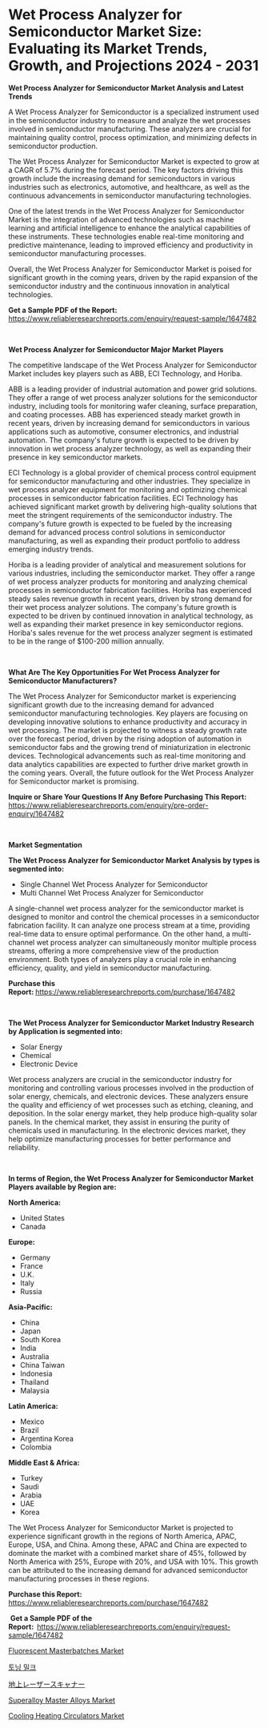 <p><h1>Wet Process Analyzer for Semiconductor Market Size: Evaluating its Market Trends, Growth, and Projections 2024 - 2031</h1></p><p><strong>Wet Process Analyzer for Semiconductor Market Analysis and Latest Trends</strong></p>
<p><p>A Wet Process Analyzer for Semiconductor is a specialized instrument used in the semiconductor industry to measure and analyze the wet processes involved in semiconductor manufacturing. These analyzers are crucial for maintaining quality control, process optimization, and minimizing defects in semiconductor production.</p><p>The Wet Process Analyzer for Semiconductor Market is expected to grow at a CAGR of 5.7% during the forecast period. The key factors driving this growth include the increasing demand for semiconductors in various industries such as electronics, automotive, and healthcare, as well as the continuous advancements in semiconductor manufacturing technologies.</p><p>One of the latest trends in the Wet Process Analyzer for Semiconductor Market is the integration of advanced technologies such as machine learning and artificial intelligence to enhance the analytical capabilities of these instruments. These technologies enable real-time monitoring and predictive maintenance, leading to improved efficiency and productivity in semiconductor manufacturing processes.</p><p>Overall, the Wet Process Analyzer for Semiconductor Market is poised for significant growth in the coming years, driven by the rapid expansion of the semiconductor industry and the continuous innovation in analytical technologies.</p></p>
<p><strong>Get a Sample PDF of the Report:&nbsp;</strong> <a href="https://www.reliableresearchreports.com/enquiry/request-sample/1647482">https://www.reliableresearchreports.com/enquiry/request-sample/1647482</a></p>
<p>&nbsp;</p>
<p><strong>Wet Process Analyzer for Semiconductor Major Market Players</strong></p>
<p><p>The competitive landscape of the Wet Process Analyzer for Semiconductor Market includes key players such as ABB, ECI Technology, and Horiba. </p><p>ABB is a leading provider of industrial automation and power grid solutions. They offer a range of wet process analyzer solutions for the semiconductor industry, including tools for monitoring wafer cleaning, surface preparation, and coating processes. ABB has experienced steady market growth in recent years, driven by increasing demand for semiconductors in various applications such as automotive, consumer electronics, and industrial automation. The company's future growth is expected to be driven by innovation in wet process analyzer technology, as well as expanding their presence in key semiconductor markets.</p><p>ECI Technology is a global provider of chemical process control equipment for semiconductor manufacturing and other industries. They specialize in wet process analyzer equipment for monitoring and optimizing chemical processes in semiconductor fabrication facilities. ECI Technology has achieved significant market growth by delivering high-quality solutions that meet the stringent requirements of the semiconductor industry. The company's future growth is expected to be fueled by the increasing demand for advanced process control solutions in semiconductor manufacturing, as well as expanding their product portfolio to address emerging industry trends.</p><p>Horiba is a leading provider of analytical and measurement solutions for various industries, including the semiconductor market. They offer a range of wet process analyzer products for monitoring and analyzing chemical processes in semiconductor fabrication facilities. Horiba has experienced steady sales revenue growth in recent years, driven by strong demand for their wet process analyzer solutions. The company's future growth is expected to be driven by continued innovation in analytical technology, as well as expanding their market presence in key semiconductor regions. Horiba's sales revenue for the wet process analyzer segment is estimated to be in the range of $100-200 million annually.</p></p>
<p>&nbsp;</p>
<p><strong>What Are The Key Opportunities For Wet Process Analyzer for Semiconductor Manufacturers?</strong></p>
<p><p>The Wet Process Analyzer for Semiconductor market is experiencing significant growth due to the increasing demand for advanced semiconductor manufacturing technologies. Key players are focusing on developing innovative solutions to enhance productivity and accuracy in wet processing. The market is projected to witness a steady growth rate over the forecast period, driven by the rising adoption of automation in semiconductor fabs and the growing trend of miniaturization in electronic devices. Technological advancements such as real-time monitoring and data analytics capabilities are expected to further drive market growth in the coming years. Overall, the future outlook for the Wet Process Analyzer for Semiconductor market is promising.</p></p>
<p><strong>Inquire or Share Your Questions If Any Before Purchasing This Report:</strong> <a href="https://www.reliableresearchreports.com/enquiry/pre-order-enquiry/1647482">https://www.reliableresearchreports.com/enquiry/pre-order-enquiry/1647482</a></p>
<p>&nbsp;</p>
<p><strong>Market Segmentation</strong></p>
<p><strong>The Wet Process Analyzer for Semiconductor Market Analysis by types is segmented into:</strong></p>
<p><ul><li>Single Channel Wet Process Analyzer for Semiconductor</li><li>Multi Channel Wet Process Analyzer for Semiconductor</li></ul></p>
<p><p>A single-channel wet process analyzer for the semiconductor market is designed to monitor and control the chemical processes in a semiconductor fabrication facility. It can analyze one process stream at a time, providing real-time data to ensure optimal performance. On the other hand, a multi-channel wet process analyzer can simultaneously monitor multiple process streams, offering a more comprehensive view of the production environment. Both types of analyzers play a crucial role in enhancing efficiency, quality, and yield in semiconductor manufacturing.</p></p>
<p><strong>Purchase this Report:&nbsp;</strong><a href="https://www.reliableresearchreports.com/purchase/1647482">https://www.reliableresearchreports.com/purchase/1647482</a></p>
<p>&nbsp;</p>
<p><strong>The Wet Process Analyzer for Semiconductor Market Industry Research by Application is segmented into:</strong></p>
<p><ul><li>Solar Energy</li><li>Chemical</li><li>Electronic Device</li></ul></p>
<p><p>Wet process analyzers are crucial in the semiconductor industry for monitoring and controlling various processes involved in the production of solar energy, chemicals, and electronic devices. These analyzers ensure the quality and efficiency of wet processes such as etching, cleaning, and deposition. In the solar energy market, they help produce high-quality solar panels. In the chemical market, they assist in ensuring the purity of chemicals used in manufacturing. In the electronic devices market, they help optimize manufacturing processes for better performance and reliability.</p></p>
<p>&nbsp;</p>
<p><strong>In terms of Region, the Wet Process Analyzer for Semiconductor Market Players available by Region are:</strong></p>
<p>
    <p> <strong> North America: </strong>
        <ul>
            <li>United States</li>
            <li>Canada</li>
        </ul>
        </p> 
    <p> <strong> Europe: </strong>
        <ul>
            <li>Germany</li>
            <li>France</li>
            <li>U.K.</li>
            <li>Italy</li>
            <li>Russia</li>
        </ul>
        </p> 
    <p> <strong> Asia-Pacific: </strong>
        <ul>
            <li>China</li>
            <li>Japan</li>
            <li>South Korea</li>
            <li>India</li>
            <li>Australia</li>
            <li>China Taiwan</li>
            <li>Indonesia</li>
            <li>Thailand</li>
            <li>Malaysia</li>
        </ul>
        </p> 
    <p> <strong> Latin America: </strong>
        <ul>
            <li>Mexico</li>
            <li>Brazil</li>
            <li>Argentina Korea</li>
            <li>Colombia</li>
        </ul>
        </p> 
    <p> <strong> Middle East & Africa: </strong>
        <ul>
            <li>Turkey</li>
            <li>Saudi</li>
            <li>Arabia</li>
            <li>UAE</li>
            <li>Korea</li>
        </ul>
    </p>
    </p>
<p><p>The Wet Process Analyzer for Semiconductor Market is projected to experience significant growth in the regions of North America, APAC, Europe, USA, and China. Among these, APAC and China are expected to dominate the market with a combined market share of 45%, followed by North America with 25%, Europe with 20%, and USA with 10%. This growth can be attributed to the increasing demand for advanced semiconductor manufacturing processes in these regions.</p></p>
<p><strong>Purchase this Report: </strong><a href="https://www.reliableresearchreports.com/purchase/1647482">https://www.reliableresearchreports.com/purchase/1647482</a></p>
<p>&nbsp;<strong>Get a Sample PDF of the Report:&nbsp;&nbsp;</strong><a href="https://www.reliableresearchreports.com/enquiry/request-sample/1647482">https://www.reliableresearchreports.com/enquiry/request-sample/1647482</a></p>
<p><strong></strong></p>
<p><p><a href="https://view.publitas.com/reportprime-1/fluorescent-masterbatches-market-size-share-trends-analysis-report-by-material-by-type-by-end-user-by-region-and-segment-forecasts-2024-2031/">Fluorescent Masterbatches Market</a></p><p><a href="https://medium.com/@tommywilkinsblakev5p335aqoc/%ED%86%A4%EB%93%9C-%EB%B0%80%ED%81%AC-%EC%8B%9C%EC%9E%A5-%EB%B6%84%EC%84%9D-%EA%B7%B8%EC%9D%98-cagr-%EC%8B%9C%EC%9E%A5-%EC%84%B8%EB%B6%84%ED%99%94-%EB%B0%8F-%EC%84%B8%EA%B3%84-%EC%82%B0%EC%97%85-%EA%B0%9C%EC%9A%94-d016ed9f6ae1">토닝 밀크</a></p><p><a href="https://github.com/ihabdkwlxs948/Market-Research-Report-List-1/blob/main/8709661186205.md">地上レーザースキャナー</a></p><p><a href="https://bubble-tree-ea4.notion.site/Superalloy-Master-Alloys-Market-Research-Report-Reveals-The-Latest-Trends-And-Opportunities-of-this--a74092967d4b4b8caa38094d1be8786b">Superalloy Master Alloys Market</a></p><p><a href="https://github.com/guneycigdem35/Market-Research-Report-List-2/blob/main/cooling-heating-circulators-market.md">Cooling Heating Circulators Market</a></p></p>